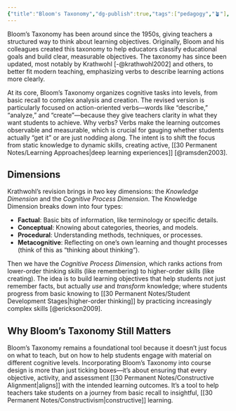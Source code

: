```yaml
---
{"title":"Bloom's Taxonomy","dg-publish":true,"tags":["pedagogy","🪴"],"created":"2024-11-08","modified":"2024-11-08","permalink":"/30-permanent-notes/bloom-s-taxonomy/","dgPassFrontmatter":true,"updated":"2024-11-08"}
---
```



Bloom’s Taxonomy has been around since the 1950s, giving teachers a structured way to think about learning objectives. Originally, Bloom and his colleagues created this taxonomy to help educators classify educational goals and build clear, measurable objectives. The taxonomy has since been updated, most notably by Krathwohl [-@krathwohl2002] and others, to better fit modern teaching, emphasizing verbs to describe learning actions more clearly.

At its core, Bloom’s Taxonomy organizes cognitive tasks into levels, from basic recall to complex analysis and creation. The revised version is particularly focused on action-oriented verbs—words like “describe,” “analyze,” and “create”—because they give teachers clarity in what they want students to achieve. Why verbs? Verbs make the learning outcomes observable and measurable, which is crucial for gauging whether students actually “get it” or are just nodding along. The intent is to shift the focus from static knowledge to dynamic skills, creating active, [[30 Permanent Notes/Learning Approaches\|deep learning experiences]] [@ramsden2003].

## Dimensions

Krathwohl’s revision brings in two key dimensions: the _Knowledge Dimension_ and the _Cognitive Process Dimension_. The Knowledge Dimension breaks down into four types:

- **Factual**: Basic bits of information, like terminology or specific details.
- **Conceptual**: Knowing about categories, theories, and models.
- **Procedural**: Understanding methods, techniques, or processes.
- **Metacognitive**: Reflecting on one’s own learning and thought processes (think of this as “thinking about thinking”).

Then we have the _Cognitive Process Dimension_, which ranks actions from lower-order thinking skills (like remembering) to higher-order skills (like creating). The idea is to build learning objectives that help students not just remember facts, but actually _use_ and _transform_ knowledge; where students progress from basic knowing to [[30 Permanent Notes/Student Development Stages\|higher-order thinking]] by practicing increasingly complex skills [@erickson2009].

## Why Bloom’s Taxonomy Still Matters

Bloom’s Taxonomy remains a foundational tool because it doesn’t just focus on what to teach, but on how to help students engage with material on different cognitive levels. Incorporating Bloom’s Taxonomy into course design is more than just ticking boxes—it’s about ensuring that every objective, activity, and assessment [[30 Permanent Notes/Constructive Alignment\|aligns]] with the intended learning outcomes. It’s a tool to help teachers take students on a journey from basic recall to insightful, [[30 Permanent Notes/Constructivism\|constructive]] learning.
